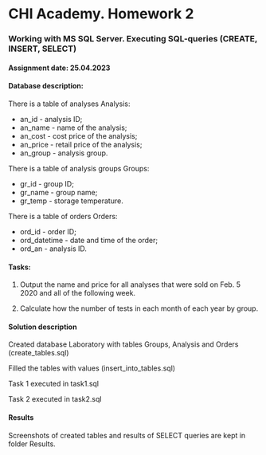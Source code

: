 # CHI Academy. Homework 2

### Working with MS SQL Server. Executing SQL-queries (CREATE, INSERT, SELECT)

#### Assignment date: 25.04.2023

#### Database description:

There is a table of analyses Analysis:
  - an_id - analysis ID;
  - an_name - name of the analysis;
  - an_cost - cost price of the analysis;
  - an_price - retail price of the analysis;
  - an_group - analysis group.

There is a table of analysis groups Groups:
  - gr_id - group ID;
  - gr_name - group name;
  - gr_temp - storage temperature.

There is a table of orders Orders:
  - ord_id - order ID;
  - ord_datetime - date and time of the order;
  - ord_an - analysis ID.

#### Tasks:

1. Output the name and price for all analyses that were sold on Feb. 5 2020 and all of the following week.

2. Calculate how the number of tests in each month of each year by group.


#### Solution description

Created database Laboratory with tables Groups, Analysis and Orders (create_tables.sql)

Filled the tables with values (insert_into_tables.sql)

Task 1 executed in task1.sql

Task 2 executed in task2.sql

#### Results

Screenshots of created tables and results of SELECT queries are kept in folder Results. 



